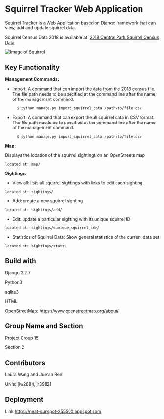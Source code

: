# Squirrel Tracker Web Application

Squirrel Tracker is a Web Application based on Django framework that can view, add and update squirrel data.

Squirrel Census Data 2018 is available at:
 <a href='https://data.cityofnewyork.us/api/views/vfnx-vebw/rows.csv'>2018 Central Park Squirrel Census Data</a>
 
 ![Image of Squirrel](https://ichef.bbci.co.uk/news/976/cpsprodpb/D6E6/production/_109241055_mediaitem109241054.jpg)

## Key Functionality

**Management Commands:**

- Import: A command that can import the data from the 2018 census file. The file path needs to be specified at the command line after the name of the management command.
        
        $ python manage.py import_squirrel_data /path/to/file.csv
        
- Export: A command that can export the all squirrel data in CSV format. The file path needs be to specified at the command line after the name of the management command. 
        
        $ python manage.py import_squirrel_data /path/to/file.csv


**Map:**

 Displays the location of the squirrel sightings on an OpenStreets map

    located at: map/

**Sightings:** 

   - View all: lists all squirrel sightings with links to edit each sighting
        
    located at: sightings/

   - Add: create a new squirrel sighting

    located at: sightings/add/

   - Edit: update a particular sighting with its unique squirrel ID

    located at: sightings/<unique_squirrel_id>/


   - Statistics of Squirrel Data: Show general statistics of the current data set

    located at: sightings/stats/

## Build with
Django 2.2.7

Python3

sqlite3

HTML

OpenStreetMap: https://www.openstreetmap.org/about/

## Group Name and Section
Project Group 15

Section 2

## Contributors
Laura Wang and Jueran Ren

UNIs: [lw2884, jr3982]

## Deployment

Link
https://neat-sunspot-255500.appspot.com



